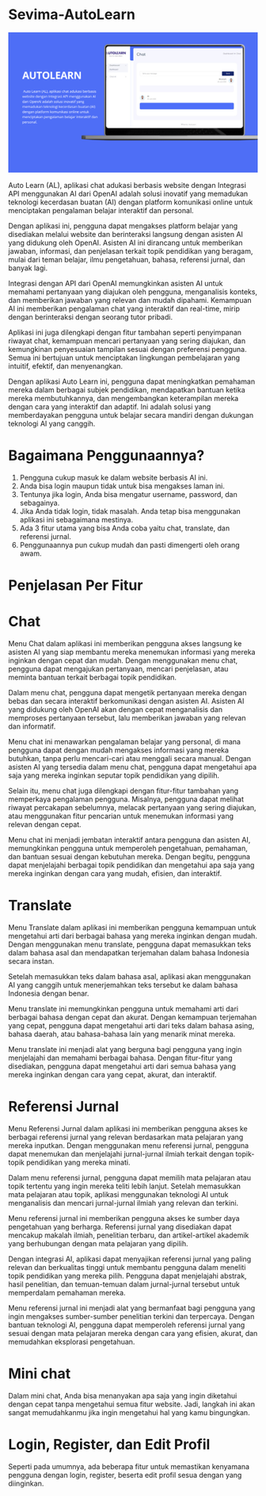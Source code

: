 # Sevima-AutoLearn

![image](https://raw.githubusercontent.com/Fabyan08/media/main/preview.png)

Auto Learn (AL), aplikasi chat adukasi berbasis website dengan Integrasi API menggunakan AI dari OpenAI adalah solusi inovatif yang memadukan teknologi kecerdasan buatan (AI) dengan platform komunikasi online untuk menciptakan pengalaman belajar interaktif dan personal.

Dengan aplikasi ini, pengguna dapat mengakses platform belajar yang disediakan melalui website dan berinteraksi langsung dengan asisten AI yang didukung oleh OpenAI. Asisten AI ini dirancang untuk memberikan jawaban, informasi, dan penjelasan terkait topik pendidikan yang beragam, mulai dari teman belajar, ilmu pengetahuan, bahasa, referensi jurnal, dan banyak lagi.

Integrasi dengan API dari OpenAI memungkinkan asisten AI untuk memahami pertanyaan yang diajukan oleh pengguna, menganalisis konteks, dan memberikan jawaban yang relevan dan mudah dipahami. Kemampuan AI ini memberikan pengalaman chat yang interaktif dan real-time, mirip dengan berinteraksi dengan seorang tutor pribadi.

Aplikasi ini juga dilengkapi dengan fitur tambahan seperti penyimpanan riwayat chat, kemampuan mencari pertanyaan yang sering diajukan, dan kemungkinan penyesuaian tampilan sesuai dengan preferensi pengguna. Semua ini bertujuan untuk menciptakan lingkungan pembelajaran yang intuitif, efektif, dan menyenangkan.

Dengan aplikasi Auto Learn ini, pengguna dapat meningkatkan pemahaman mereka dalam berbagai subjek pendidikan, mendapatkan bantuan ketika mereka membutuhkannya, dan mengembangkan keterampilan mereka dengan cara yang interaktif dan adaptif. Ini adalah solusi yang memberdayakan pengguna untuk belajar secara mandiri dengan dukungan teknologi AI yang canggih.

# Bagaimana Penggunaannya?
1. Pengguna cukup masuk ke dalam website berbasis AI ini.
2. Anda bisa login maupun tidak untuk bisa mengakses laman ini.
3. Tentunya jika login, Anda bisa mengatur username, password, dan sebagainya.
4. Jika Anda tidak login, tidak masalah. Anda tetap bisa menggunakan aplikasi ini sebagaimana mestinya.
5. Ada 3 fitur utama yang bisa Anda coba yaitu chat, translate, dan referensi jurnal.
6. Penggunaannya pun cukup mudah dan pasti dimengerti oleh orang awam.

# Penjelasan Per Fitur
# Chat
Menu Chat dalam aplikasi ini memberikan pengguna akses langsung ke asisten AI yang siap membantu mereka menemukan informasi yang mereka inginkan dengan cepat dan mudah. Dengan menggunakan menu chat, pengguna dapat mengajukan pertanyaan, mencari penjelasan, atau meminta bantuan terkait berbagai topik pendidikan.

Dalam menu chat, pengguna dapat mengetik pertanyaan mereka dengan bebas dan secara interaktif berkomunikasi dengan asisten AI. Asisten AI yang didukung oleh OpenAI akan dengan cepat menganalisis dan memproses pertanyaan tersebut, lalu memberikan jawaban yang relevan dan informatif.

Menu chat ini menawarkan pengalaman belajar yang personal, di mana pengguna dapat dengan mudah mengakses informasi yang mereka butuhkan, tanpa perlu mencari-cari atau menggali secara manual. Dengan asisten AI yang tersedia dalam menu chat, pengguna dapat mengetahui apa saja yang mereka inginkan seputar topik pendidikan yang dipilih.

Selain itu, menu chat juga dilengkapi dengan fitur-fitur tambahan yang memperkaya pengalaman pengguna. Misalnya, pengguna dapat melihat riwayat percakapan sebelumnya, melacak pertanyaan yang sering diajukan, atau menggunakan fitur pencarian untuk menemukan informasi yang relevan dengan cepat.

Menu chat ini menjadi jembatan interaktif antara pengguna dan asisten AI, memungkinkan pengguna untuk memperoleh pengetahuan, pemahaman, dan bantuan sesuai dengan kebutuhan mereka. Dengan begitu, pengguna dapat menjelajahi berbagai topik pendidikan dan mengetahui apa saja yang mereka inginkan dengan cara yang mudah, efisien, dan interaktif.

# Translate
Menu Translate dalam aplikasi ini memberikan pengguna kemampuan untuk mengetahui arti dari berbagai bahasa yang mereka inginkan dengan mudah. Dengan menggunakan menu translate, pengguna dapat memasukkan teks dalam bahasa asal dan mendapatkan terjemahan dalam bahasa Indonesia secara instan.

Setelah memasukkan teks dalam bahasa asal, aplikasi akan menggunakan AI yang canggih untuk menerjemahkan teks tersebut ke dalam bahasa Indonesia dengan benar.

Menu translate ini memungkinkan pengguna untuk memahami arti dari berbagai bahasa dengan cepat dan akurat. Dengan kemampuan terjemahan yang cepat, pengguna dapat mengetahui arti dari teks dalam bahasa asing, bahasa daerah, atau bahasa-bahasa lain yang menarik minat mereka.

Menu translate ini menjadi alat yang berguna bagi pengguna yang ingin menjelajahi dan memahami berbagai bahasa. Dengan fitur-fitur yang disediakan, pengguna dapat mengetahui arti dari semua bahasa yang mereka inginkan dengan cara yang cepat, akurat, dan interaktif.

# Referensi Jurnal
Menu Referensi Jurnal dalam aplikasi ini memberikan pengguna akses ke berbagai referensi jurnal yang relevan berdasarkan mata pelajaran yang mereka inputkan. Dengan menggunakan menu referensi jurnal, pengguna dapat menemukan dan menjelajahi jurnal-jurnal ilmiah terkait dengan topik-topik pendidikan yang mereka minati.

Dalam menu referensi jurnal, pengguna dapat memilih mata pelajaran atau topik tertentu yang ingin mereka teliti lebih lanjut. Setelah memasukkan mata pelajaran atau topik, aplikasi menggunakan teknologi AI untuk menganalisis dan mencari jurnal-jurnal ilmiah yang relevan dan terkini.

Menu referensi jurnal ini memberikan pengguna akses ke sumber daya pengetahuan yang berharga. Referensi jurnal yang disediakan dapat mencakup makalah ilmiah, penelitian terbaru, dan artikel-artikel akademik yang berhubungan dengan mata pelajaran yang dipilih.

Dengan integrasi AI, aplikasi dapat menyajikan referensi jurnal yang paling relevan dan berkualitas tinggi untuk membantu pengguna dalam meneliti topik pendidikan yang mereka pilih. Pengguna dapat menjelajahi abstrak, hasil penelitian, dan temuan-temuan dalam jurnal-jurnal tersebut untuk memperdalam pemahaman mereka.

Menu referensi jurnal ini menjadi alat yang bermanfaat bagi pengguna yang ingin mengakses sumber-sumber penelitian terkini dan terpercaya. Dengan bantuan teknologi AI, pengguna dapat memperoleh referensi jurnal yang sesuai dengan mata pelajaran mereka dengan cara yang efisien, akurat, dan memudahkan eksplorasi pengetahuan.

# Mini chat

Dalam mini chat, Anda bisa menanyakan apa saja yang ingin diketahui dengan cepat tanpa mengetahui semua fitur website. Jadi, langkah ini akan sangat memudahkanmu jika ingin mengetahui hal yang kamu bingungkan.

# Login, Register, dan Edit Profil
Seperti pada umumnya, ada beberapa fitur untuk memastikan kenyamana pengguna dengan login, register, beserta edit profil sesua dengan yang diinginkan.
